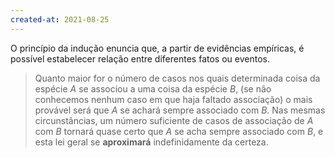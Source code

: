 ```yaml
---
created-at: 2021-08-25
---
```

O princípio da indução enuncia que, a partir de evidências empíricas, é possível estabelecer relação entre diferentes fatos ou eventos.

> Quanto maior for o número de casos nos quais determinada coisa da espécie $A$ se associou a uma coisa da espécie $B$, (se não conhecemos nenhum caso em que haja faltado associação) o mais provável será que $A$ se achará sempre associado com $B$.
> Nas mesmas circunstâncias, um número suficiente de casos de associação de $A$ com $B$ tornará quase certo que $A$ se acha sempre associado com $B$, e esta lei geral se **aproximará** indefinidamente da certeza.